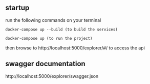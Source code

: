 ## startup

run the following commands on your terminal     

    docker-compose up --build (to build the services)

    docker-compose up (to run the project)

then browse to http://localhost:5000/explorer/#/ to access the api

## swagger documentation

http://localhost:5000/explorer/swagger.json


